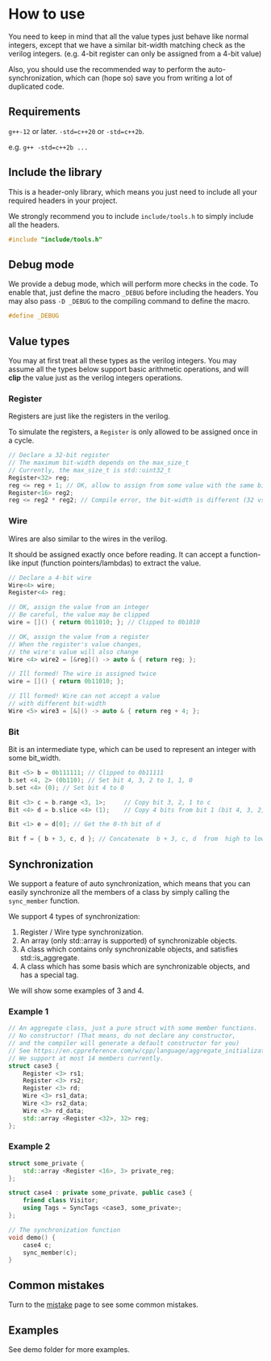 # How to use

You need to keep in mind that all the value types just
behave like normal integers, except that we have a similar
bit-width matching check as the verilog integers.
(e.g. 4-bit register can only be assigned from a 4-bit value)

Also, you should use the recommended way to perform the auto-synchronization,
which can (hope so) save you from writing a lot of duplicated code.

## Requirements

`g++-12` or later. `-std=c++20` or `-std=c++2b`.

e.g. `g++ -std=c++2b ...`

## Include the library

This is a header-only library, which means you just need to include all your required headers in your project.

We strongly recommend you to include `include/tools.h` to simply include all the headers.

```cpp
#include "include/tools.h"
```

## Debug mode

We provide a debug mode, which will perform more checks in the code. To enable that,
just define the macro `_DEBUG` before including the headers.
You may also pass `-D _DEBUG` to the compiling command to define the macro.

```cpp
#define _DEBUG
```

## Value types

You may at first treat all these types as the verilog integers.
You may assume all the types below support basic arithmetic operations,
and will **clip** the value just as the verilog integers operations.

### Register

Registers are just like the registers in the verilog.

To simulate the registers, a `Register` is only allowed to be assigned once in a cycle.

```cpp
// Declare a 32-bit register
// The maximum bit-width depends on the max_size_t
// Currently, the max_size_t is std::uint32_t
Register<32> reg;
reg <= reg + 1; // OK, allow to assign from some value with the same bit-width
Register<16> reg2;
reg <= reg2 * reg2; // Compile error, the bit-width is different (32 vs 16)
```

### Wire

Wires are also similar to the wires in the verilog.

It should be assigned exactly once before reading.
It can accept a function-like input (function pointers/lambdas) to extract the value.

```cpp
// Declare a 4-bit wire
Wire<4> wire;
Register<4> reg;

// OK, assign the value from an integer
// Be careful, the value may be clipped
wire = []() { return 0b11010; }; // Clipped to 0b1010

// OK, assign the value from a register
// When the register's value changes,
// the wire's value will also change
Wire <4> wire2 = [&reg]() -> auto & { return reg; };

// Ill formed! The wire is assigned twice
wire = []() { return 0b11010; };

// Ill formed! Wire can not accept a value
// with different bit-width
Wire <5> wire3 = [&]() -> auto & { return reg + 4; };
```

### Bit

Bit is an intermediate type, which can be used to represent an integer with some bit_width.

```cpp
Bit <5> b = 0b111111; // Clipped to 0b11111
b.set <4, 2> (0b110); // Set bit 4, 3, 2 to 1, 1, 0
b.set <4> (0); // Set bit 4 to 0

Bit <3> c = b.range <3, 1>;     // Copy bit 3, 2, 1 to c
Bit <4> d = b.slice <4> (1);    // Copy 4 bits from bit 1 (bit 4, 3, 2, 1) to d

Bit <1> e = d[0]; // Get the 0-th bit of d

Bit f = { b + 3, c, d }; // Concatenate  b + 3, c, d  from  high to low

```

## Synchronization

We support a feature of auto synchronization, which means that you can
easily synchronize all the members of a class by simply calling the `sync_member` function.

We support 4 types of synchronization:

1. Register / Wire type synchronization.
2. An array (only std::array is supported) of synchronizable objects.
3. A class which contains only synchronizable objects, and satisfies std::is_aggregate.
4. A class which has some basis which are synchronizable objects, and has a special tag.

We will show some examples of 3 and 4.

### Example 1

```cpp
// An aggregate class, just a pure struct with some member functions.
// No constructor! (That means, do not declare any constructor,
// and the compiler will generate a default constructor for you)
// See https://en.cppreference.com/w/cpp/language/aggregate_initialization
// We support at most 14 members currently.
struct case3 {
    Register <3> rs1;
    Register <3> rs2;
    Register <3> rd;
    Wire <3> rs1_data;
    Wire <3> rs2_data;
    Wire <3> rd_data;
    std::array <Register <32>, 32> reg;
};
```

### Example 2

```cpp
struct some_private {
    std::array <Register <16>, 3> private_reg;
};

struct case4 : private some_private, public case3 {
    friend class Visitor;
    using Tags = SyncTags <case3, some_private>;
};

// The synchronization function
void demo() {
    case4 c;
    sync_member(c);
}
```

## Common mistakes

Turn to the [mistake](mistake.md) page to see some common mistakes.

## Examples

See demo folder for more examples.
